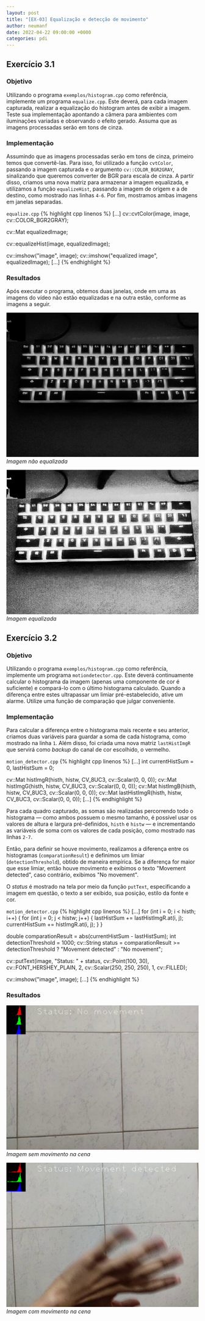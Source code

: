 ```yaml
---
layout: post
title: "[EX-03] Equalização e detecção de movimento"
author: neumanf
date: 2022-04-22 09:00:00 +0000
categories: pdi
---
```


## Exercício 3.1

### Objetivo

Utilizando o programa `exemplos/histogram.cpp` como referência, implemente um programa `equalize.cpp`. Este deverá, para cada imagem capturada, realizar a equalização do histogram antes de exibir a imagem. Teste sua implementação apontando a câmera para ambientes com iluminações variadas e observando o efeito gerado. Assuma que as imagens processadas serão em tons de cinza.

### Implementação

Assumindo que as imagens processadas serão em tons de cinza, primeiro temos que convertê-las. Para isso, foi utilizado a função `cvtColor`, passando a imagem capturada e o argumento `cv::COLOR_BGR2GRAY`, sinalizando que queremos converter de BGR para escala de cinza. A partir disso, criamos uma nova matriz para armazenar a imagem equalizada, e utilizamos a função `equalizeHist`, passando a imagem de origem e a de destino, como mostrado nas linhas `4-6`. Por fim, mostramos ambas imagens em janelas separadas.

`equalize.cpp`
{% highlight cpp linenos %}
[...]
cv::cvtColor(image, image, cv::COLOR_BGR2GRAY);

cv::Mat equalizedImage;

cv::equalizeHist(image, equalizedImage);

cv::imshow("image", image);
cv::imshow("equalized image", equalizedImage);
[...]
{% endhighlight %}

### Resultados

Após executar o programa, obtemos duas janelas, onde em uma as imagens do vídeo não estão equalizadas e na outra estão, conforme as imagens a seguir.

![Imagem não equalizada](../src/exercises/3/not_equalized_image.png)
_Imagem não equalizada_

![Imagem equalizada](../src/exercises/3/equalized_image.png)
_Imagem equalizada_

## Exercício 3.2

### Objetivo

Utilizando o programa `exemplos/histogram.cpp` como referência, implemente um programa `motiondetector.cpp`. Este deverá continuamente calcular o histograma da imagem (apenas uma componente de cor é suficiente) e compará-lo com o último histograma calculado. Quando a diferença entre estes ultrapassar um limiar pré-estabelecido, ative um alarme. Utilize uma função de comparação que julgar conveniente.

### Implementação

Para calcular a diferença entre o histograma mais recente e seu anterior, criamos duas variáveis para guardar a soma de cada histograma, como mostrado na linha `1`. Além disso, foi criada uma nova matriz `lastHistImgR` que servirá como _backup_ do canal de cor escolhido, o vermelho.

`motion_detector.cpp`
{% highlight cpp linenos %}
[...]
int currentHistSum = 0, lastHistSum = 0;

cv::Mat histImgR(histh, histw, CV_8UC3, cv::Scalar(0, 0, 0));
cv::Mat histImgG(histh, histw, CV_8UC3, cv::Scalar(0, 0, 0));
cv::Mat histImgB(histh, histw, CV_8UC3, cv::Scalar(0, 0, 0));
cv::Mat lastHistImgR(histh, histw, CV_8UC3, cv::Scalar(0, 0, 0));
[...]
{% endhighlight %}

Para cada quadro capturado, as somas são realizadas percorrendo todo o histograma — como ambos possuem o mesmo tamanho, é possível usar os valores de altura e largura pré-definidos, `histh` e `histw` — e incrementando as variáveis de soma com os valores de cada posição, como mostrado nas linhas `2-7`.

Então, para definir se houve movimento, realizamos a diferença entre os histogramas (`comparationResult`) e definimos um limiar (`detectionThreshold`), obtido de maneira empírica. Se a diferença for maior que esse limiar, então houve movimento e exibimos o texto "Movement detected", caso contrário, exibimos "No movement".

O _status_ é mostrado na tela por meio da função `putText`, especificando a imagem em questão, o texto a ser exibido, sua posição, estilo da fonte e cor.

`motion_detector.cpp`
{% highlight cpp linenos %}
[...]
for (int i = 0; i < histh; i++) {
    for (int j = 0; j < histw; j++) {
        lastHistSum += lastHistImgR.at<uchar>(i, j);
        currentHistSum += histImgR.at<uchar>(i, j);
    }
}

double comparationResult = abs(currentHistSum - lastHistSum);
int detectionThreshold = 1000;
cv::String status = comparationResult >= detectionThreshold
                        ? "Movement detected"
                        : "No movement";

cv::putText(image, "Status: " + status, cv::Point(100, 30),
            cv::FONT_HERSHEY_PLAIN, 2, cv::Scalar(250, 250, 250), 1,
            cv::FILLED);

cv::imshow("image", image);
[...]
{% endhighlight %}

### Resultados

![Imagem sem movimento na cena](../src/exercises/3/no_movement.png)
_Imagem sem movimento na cena_

![Imagem com movimento na cena](../src/exercises/3/movement_detected.png)
_Imagem com movimento na cena_
